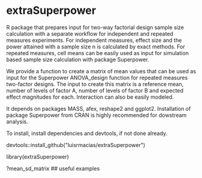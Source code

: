 # extraSuperpower
R package that prepares input for two-way factorial design sample size calculation with a separate workflow for independent and repeated measures experiments. For independent measures, effect size and the power attained with a sample size n is calculated by exact methods. For repeated measures, cell means can be easily used as input for simulation based sample size calculation with package Superpower.

We provide a function to create a matrix of mean values that can be used as input for the Superpower ANOVA_design function for repeated measures two-factor designs. The input to create this matrix is a reference mean, number of levels of factor A, number of levels of factor B and expected effect magnitudes for each. Interaction can also be easily modeled.

It depends on packages MASS, afex, reshape2 and ggplot2. Installation of package Superpower from CRAN is highly recommended for dowstream analysis.

To install, install dependencies and devtools, if not done already.

devtools::install_github("luisrmacias/extraSuperpower")

library(extraSuperpower)

?mean_sd_matrix ## useful examples

